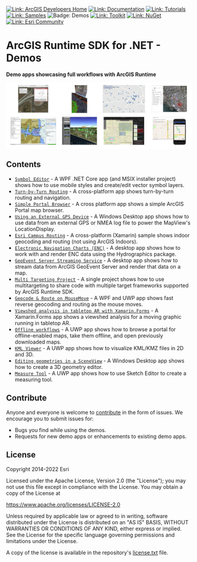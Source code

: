 [![Link: ArcGIS Developers Home](https://img.shields.io/badge/ArcGIS%20Developers%20Home-633b9b?style=flat-square)](https://developers.arcgis.com)
[![Link: Documentation](https://img.shields.io/badge/Documentation-633b9b?style=flat-square)](https://developers.arcgis.com/net/)
[![Link: Tutorials](https://img.shields.io/badge/Tutorials-633b9b?style=flat-square)](https://developers.arcgis.com/documentation/mapping-apis-and-services/tutorials/)
[![Link: Samples](https://img.shields.io/badge/Samples-633b9b?style=flat-square)](https://developers.arcgis.com/net/wpf/sample-code/)
![Badge: Demos](https://img.shields.io/badge/Demos-black?style=flat-square)
[![Link: Toolkit](https://img.shields.io/badge/Toolkit-633b9b?style=flat-square)](https://developers.arcgis.com/net/ui-components/)
[![Link: NuGet](https://img.shields.io/badge/NuGet-633b9b?style=flat-square&logo=nuget&labelColor=gray)](https://www.nuget.org/profiles/Esri_Inc)
[![Link: Esri Community](https://img.shields.io/badge/🙋-Esri%20Community-633b9b?style=flat-square)](https://community.esri.com/t5/arcgis-runtime-sdk-for-net/bd-p/arcgis-runtime-sdk-dotnet-questions)

# ArcGIS Runtime SDK for .NET - Demos

**Demo apps showcasing full workflows with ArcGIS Runtime**

<img align="center" title="screenshots of several demos" src="screenshot.png" alt="screenshots of several demos">

## Contents

* [`Symbol Editor`](src/SymbolEditor) - A WPF .NET Core app (and MSIX installer project) shows how to use mobile styles and create/edit vector symbol layers.
* [`Turn-by-Turn Routing`](src/TurnByTurn) - A cross-platform app shows turn-by-turn routing and navigation.
* [`Simple Portal Browser`](src/SimplePortalBrowser) - A cross platform app shows a simple ArcGIS Portal map browser.
* [`Using an External GPS Device`](src/ExternalNmeaGPS) - A Windows Desktop app shows how to use data from an external GPS or NMEA log file to power the MapView's LocationDisplay.
* [`Esri Campus Routing`](src/CampusRouting) - A cross-platform (Xamarin) sample shows indoor geocoding and routing (not using ArcGIS Indoors).
* [`Electronic Navigation Charts (ENC)`](src/HydrographicsSample) - A desktop app shows how to work with and render ENC data using the Hydrographics package.
* [`GeoEvent Server Streaming Service`](src/GeoEventServerSample) - A desktop app shows how to stream data from ArcGIS GeoEvent Server and render that data on a map.
* [`Multi Targeting Project`](src/MultiTargeting) - A single project shows how to use multitargeting to share code with multiple target frameworks supported by ArcGIS Runtime SDK.
* [`Geocode & Route on MouseMove`](src/GeocodeAndRoutingOnMouseMove) - A WPF and UWP app shows fast reverse geocoding and routing as the mouse moves.
* [`Viewshed analysis in tabletop AR with Xamarin.Forms`](src/ViewshedInTabletopAR) - A Xamarin.Forms app shows a viewshed analysis for a moving graphic running in tabletop AR.
* [`Offline workflows`](src/OfflineWorkflowsSample) - A UWP app shows how to browse a portal for offline-enabled maps, take them offline, and open previously downloaded maps.
* [`KML Viewer`](src/KmlViewer) - A UWP app shows how to visualize KML/KMZ files in 2D and 3D.
* [`Editing geometries in a SceneView`](src/SceneViewEdit) - A Windows Desktop app shows how to create a 3D geometry editor.
* [`Measure Tool`](src/MeasureTool) - A UWP app shows how to use Sketch Editor to create a measuring tool.

## Contribute

Anyone and everyone is welcome to [contribute](CONTRIBUTING.md) in the form of issues. We encourage you to submit issues for:

* Bugs you find while using the demos.
* Requests for new demo apps or enhancements to existing demo apps.

## License

Copyright 2014-2022 Esri

Licensed under the Apache License, Version 2.0 (the "License");
you may not use this file except in compliance with the License.
You may obtain a copy of the License at

   https://www.apache.org/licenses/LICENSE-2.0

Unless required by applicable law or agreed to in writing, software
distributed under the License is distributed on an "AS IS" BASIS,
WITHOUT WARRANTIES OR CONDITIONS OF ANY KIND, either express or implied.
See the License for the specific language governing permissions and
limitations under the License.

A copy of the license is available in the repository's [license.txt](license.txt) file.
